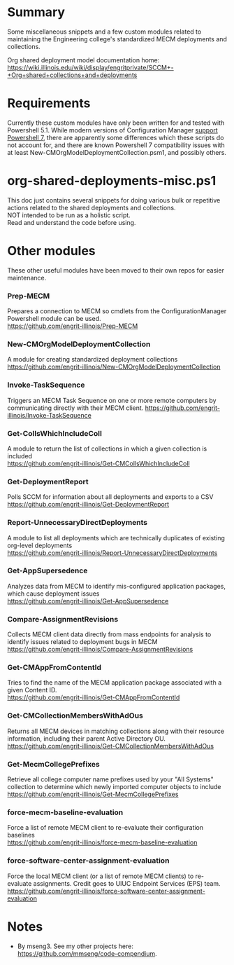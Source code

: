 # Summary
Some miscellaneous snippets and a few custom modules related to maintaining the Engineering college's standardized MECM deployments and collections.

Org shared deployment model documentation home: https://wiki.illinois.edu/wiki/display/engritprivate/SCCM+-+Org+shared+collections+and+deployments  

# Requirements
Currently these custom modules have only been written for and tested with Powershell 5.1. While modern versions of Configuration Manager [support Powershell 7](https://docs.microsoft.com/en-us/powershell/sccm/overview?view=sccm-ps#support-for-powershell-version-7), there are apparently some differences which these scripts do not account for, and there are known Powershell 7 compatibility issues with at least New-CMOrgModelDeploymentCollection.psm1, and possibly others.  

# org-shared-deployments-misc.ps1

This doc just contains several snippets for doing various bulk or repetitive actions related to the shared deployments and collections.  
NOT intended to be run as a holistic script.  
Read and understand the code before using.  

# Other modules
These other useful modules have been moved to their own repos for easier maintenance.  

### Prep-MECM
Prepares a connection to MECM so cmdlets from the ConfigurationManager Powershell module can be used.  
https://github.com/engrit-illinois/Prep-MECM  

### New-CMOrgModelDeploymentCollection
A module for creating standardized deployment collections  
https://github.com/engrit-illinois/New-CMOrgModelDeploymentCollection  

### Invoke-TaskSequence
Triggers an MECM Task Sequence on one or more remote computers by communicating directly with their MECM client.
https://github.com/engrit-illinois/Invoke-TaskSequence

### Get-CollsWhichIncludeColl
A module to return the list of collections in which a given collection is included  
https://github.com/engrit-illinois/Get-CMCollsWhichIncludeColl  

### Get-DeploymentReport
Polls SCCM for information about all deployments and exports to a CSV  
https://github.com/engrit-illinois/Get-DeploymentReport  

### Report-UnnecessaryDirectDeployments
A module to list all deployments which are technically duplicates of existing org-level deployments  
https://github.com/engrit-illinois/Report-UnnecessaryDirectDeployments  

### Get-AppSupersedence
Analyzes data from MECM to identify mis-configured application packages, which cause deployment issues  
https://github.com/engrit-illinois/Get-AppSupersedence  

### Compare-AssignmentRevisions
Collects MECM client data directly from mass endpoints for analysis to identify issues related to deployment bugs in MECM  
https://github.com/engrit-illinois/Compare-AssignmentRevisions  

### Get-CMAppFromContentId
Tries to find the name of the MECM application package associated with a given Content ID.  
https://github.com/engrit-illinois/Get-CMAppFromContentId  

### Get-CMCollectionMembersWithAdOus
Returns all MECM devices in matching collections along with their resource information, including their parent Active Directory OU.  
https://github.com/engrit-illinois/Get-CMCollectionMembersWithAdOus  

### Get-MecmCollegePrefixes
Retrieve all college computer name prefixes used by your "All Systems" collection to determine which newly imported computer objects to include  
https://github.com/engrit-illinois/Get-MecmCollegePrefixes  

### force-mecm-baseline-evaluation
Force a list of remote MECM client to re-evaluate their configuration baselines  
https://github.com/engrit-illinois/force-mecm-baseline-evaluation  

### force-software-center-assignment-evaluation
Force the local MECM client (or a list of remote MECM clients) to re-evaluate assignments. Credit goes to UIUC Endpoint Services (EPS) team.  
https://github.com/engrit-illinois/force-software-center-assignment-evaluation  

# Notes
- By mseng3. See my other projects here: https://github.com/mmseng/code-compendium.
